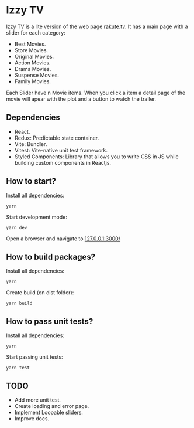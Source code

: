 # Izzy TV

Izzy TV is a lite version of the web page [rakute.tv](https://www.rakuten.tv/es?content_type=movies&content_id=misterios-del-titanic). It has a main page with a slider for each category:

- Best Movies.
- Store Movies.
- Original Movies.
- Action Movies.
- Drama Movies.
- Suspense Movies.
- Family Movies.

Each Slider have n Movie items. When you click a item a detail page of the movie will apear with the plot and a button to watch the trailer.

## Dependencies

- React.
- Redux: Predictable state container.
- Vite: Bundler.
- Vitest: Vite-native unit test framework.
- Styled Components: Library that allows you to write CSS in JS while building custom components in Reactjs.

## How to start?

Install all dependencies:

```
yarn
```

Start development mode:

```
yarn dev
```

Open a browser and navigate to [127.0.0.1:3000/](http://127.0.0.1:3000/)

## How to build packages?

Install all dependencies:

```
yarn
```

Create build (on dist folder):

```
yarn build
```

## How to pass unit tests?

Install all dependencies:

```
yarn
```

Start passing unit tests:

```
yarn test
```

## TODO
- Add more unit test.
- Create loading and error page.
- Implement Loopable sliders.
- Improve docs.

